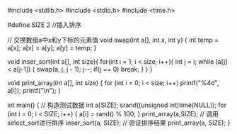 #include <stdlib.h>
#include <stdio.h>
#include <time.h>

#define SIZE 2
//插入排序

// 交换数组a中x和y下标的元素值
void swap(int a[], int x, int y) {
    int temp = a[x];
    a[x] = a[y];
    a[y] = temp;
}


void inser_sort(int a[], int size){
    for(int i = 1; i < size; i++){
        int j = i;
        while (a[j] < a[j-1]) {
            swap(a, j, j - 1);
            j--;
            if(j == 0)
                break;
        }
    }
}

void print_array(int a[], int size) {
    for (int i = 0; i < size; i++)
        printf("%4d", a[i]);
    printf("\n");
}

int main() {
    // 构造测试数据
    int a[SIZE];
    srand((unsigned int)time(NULL));
    for (int i = 0; i < SIZE; i++) {
        a[i] = rand() % 100;
    }
    print_array(a,SIZE);
    // 调用select_sort进行排序
    inser_sort(a, SIZE);
    // 验证排序结果
    print_array(a, SIZE);
}
